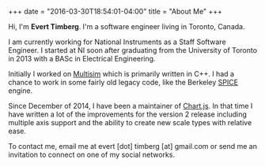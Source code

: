 +++
date = "2016-03-30T18:54:01-04:00"
title = "About Me"
+++

Hi, I'm **Evert Timberg**. I'm a software engineer living in Toronto, Canada.

I am currently working for National Instruments as a Staff Software Engineer. I started at NI soon after graduating from the University of Toronto in 2013 with a BASc in Electrical Engineering. 

Initially I worked on [Multisim](https://en.wikipedia.org/wiki/NI_Multisim) which is primarily written in C++. I had a chance to work in some fairly old legacy code, like the Berkeley [SPICE](https://en.wikipedia.org/wiki/SPICE) engine. 

Since December of 2014, I have been a maintainer of [Chart.js](https://github.com/nnnick/Chart.js). In that time I have written a lot of the improvements for the version 2 release including multiple axis support and the ability to create new scale types with relative ease.

To contact me, email me at evert [dot] timberg [at] gmail.com or send me an invitation to connect on one of my social networks.
